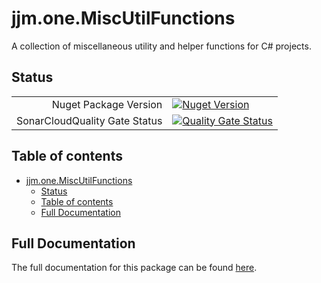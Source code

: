 # jjm.one.MiscUtilFunctions

A collection of miscellaneous utility and helper functions for C# projects.

## Status

|                       |                       |
|----------------------:|-----------------------|
| Nuget Package Version | [![Nuget Version](https://img.shields.io/nuget/v/jjm.one.MiscUtilFunctions?style=flat-square)](https://www.nuget.org/packages/jjm.one.MiscUtilFunctions/) |
| SonarCloudQuality Gate Status | [![Quality Gate Status](https://sonarcloud.io/api/project_badges/measure?project=jjm-one_jjm.one.MiscUtilFunctions&metric=alert_status)](https://sonarcloud.io/summary/new_code?id=jjm-one_jjm.one.MiscUtilFunctions) |

## Table of contents

- [jjm.one.MiscUtilFunctions](#jjmonemiscutilfunctions)
  - [Status](#status)
  - [Table of contents](#table-of-contents)
  - [Full Documentation](#full-documentation)

## Full Documentation

The full documentation for this package can be found [here](https://jjm-one.github.io/jjm.one.MiscUtilFunctions/main/doc/html/index.html).
